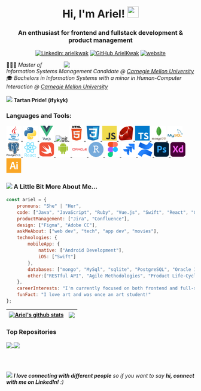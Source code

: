 <h1 align="center">Hi, I'm Ariel! <img src="https://media.giphy.com/media/QUWkevP5G8qEWOpOag/giphy.gif" width="30" height="30" /></h1>
<h3 align="center">An enthusiast for frontend and fullstack development & product management</h3>

<div align="center"> 
  
  [![Linkedin: arielkwak](https://img.shields.io/badge/-arielkwak-blue?style=flat-square&logo=Linkedin&logoColor=white&link=https://www.linkedin.com/in/yejun-ariel-kwak/)](https://www.linkedin.com/in/yejun-ariel-kwak/)
  [![GitHub ArielKwak](https://img.shields.io/github/followers/arielkwak?label=follow&style=social)](https://github.com/arielkwak)
  [![website](https://img.shields.io/badge/Website-46a2f1.svg?&style=flat-square&logo=Google-Chrome&logoColor=white&link=https://www.yejunkwak.com/)](https://www.yejunkwak.com/)

</div>

<img align='right' src="https://media.giphy.com/media/Rs0JBoGpPxMAlnVc8y/giphy.gif" width="350">
<p>👩🏻‍🎓 <em>Master of Information Systems Management Candidate @ <a href="https://www.cmu.edu/">Carnegie Mellon University</a></em>
</br>🎓 <em>Bachelors in Information Systems with a minor in Human-Computer Interaction @ <a href="https://www.cmu.edu/">Carnegie Mellon University</a></em>
</br></br><img src="https://media.giphy.com/media/CvsJUhORZxDilAD4jj/giphy.gif" width="30"> <b>Tartan Pride! (ifykyk)</b>
</p> 

<h3 align="left">Languages and Tools:</h3>
<p align="left"> 
  <a href="https://www.java.com" target="_blank"> <img src="https://raw.githubusercontent.com/devicons/devicon/master/icons/java/java-original.svg" alt="java" width="40" height="40"/> </a> 
  <a href="https://www.python.org" target="_blank"> <img src="https://raw.githubusercontent.com/devicons/devicon/master/icons/python/python-original.svg" alt="python" width="40" height="40"/> </a> 
  <a href="https://vuejs.org/" target="_blank"> <img src="https://raw.githubusercontent.com/devicons/devicon/master/icons/vuejs/vuejs-original-wordmark.svg" alt="vuejs" width="40" height="40"/> </a> 
  <a href="https://git-scm.com/" target="_blank"> <img src="https://www.vectorlogo.zone/logos/git-scm/git-scm-icon.svg" alt="git" width="40" height="40"/> </a> 
  <a href="https://www.w3.org/html/" target="_blank"> <img src="https://raw.githubusercontent.com/devicons/devicon/master/icons/html5/html5-original-wordmark.svg" alt="html5" width="40" height="40"/> </a> 
  <a href="https://www.w3schools.com/css/" target="_blank"> <img src="https://raw.githubusercontent.com/devicons/devicon/master/icons/css3/css3-original.svg" alt="css3" width="40" height="40"/> </a> 
  <a href="https://developer.mozilla.org/en-US/docs/Web/JavaScript" target="_blank"> <img src="https://raw.githubusercontent.com/devicons/devicon/master/icons/javascript/javascript-original.svg" alt="javascript" width="40" height="40"/> </a> 
  <a href="https://rubyonrails.org/" target="_blank"> <img src="https://raw.githubusercontent.com/devicons/devicon/master/icons/ruby/ruby-original.svg" alt="ruby" width="40" height="40"/> </a> 
  <a href="https://www.typescriptlang.org/" target="_blank"> <img src="https://raw.githubusercontent.com/devicons/devicon/master/icons/typescript/typescript-original.svg" alt="typescript" width="40" height="40"/> </a> 
  <a href="https://www.mongodb.com/" target="_blank"> <img src="https://raw.githubusercontent.com/devicons/devicon/master/icons/mongodb/mongodb-original-wordmark.svg" alt="mongodb" width="40" height="40"/> </a> 
  <a href="https://www.mysql.com/" target="_blank"> <img src="https://raw.githubusercontent.com/devicons/devicon/master/icons/mysql/mysql-original-wordmark.svg" alt="mysql" width="40" height="40"/> </a> 
  <a href="https://www.postgresql.org" target="_blank"> <img src="https://raw.githubusercontent.com/devicons/devicon/master/icons/postgresql/postgresql-original-wordmark.svg" alt="postgresql" width="40" height="40"/> </a> 
  <a href="https://reactjs.org/" target="_blank"> <img src="https://raw.githubusercontent.com/devicons/devicon/master/icons/react/react-original-wordmark.svg" alt="react" width="40" height="40"/> </a> 
  <a href="https://www.swift.org/" target="_blank"> <img src="https://raw.githubusercontent.com/devicons/devicon/master/icons/swift/swift-original.svg" alt="swift" width="40" height="40"/> </a> 
  <a href="https://developer.android.com" target="_blank"> <img src="https://raw.githubusercontent.com/devicons/devicon/master/icons/android/android-original-wordmark.svg" alt="android" width="40" height="40"/> </a>  
  <a href="https://www.oracle.com/" target="_blank"> <img src="https://raw.githubusercontent.com/devicons/devicon/master/icons/oracle/oracle-original.svg" alt="oracle" width="40" height="40"/> </a> 
  <a href="https://https://www.r-project.org//" target="_blank"> <img src="https://raw.githubusercontent.com/devicons/devicon/master/icons/rstudio/rstudio-original.svg" alt="rstudio" width="40" height="40"/> </a> 
  <a href="https://www.figma.com/" target="_blank"> <img src="https://raw.githubusercontent.com/devicons/devicon/master/icons/figma/figma-original.svg" alt="figma" width="40" height="40"/> </a> 
  <a href="https://www.atlassian.com/software/jira" target="_blank"> <img src="https://raw.githubusercontent.com/devicons/devicon/master/icons/jira/jira-original.svg" alt="jira" width="40" height="40"/> </a> 
  <a href="https://www.atlassian.com/software/confluence" target="_blank"> <img src="https://raw.githubusercontent.com/devicons/devicon/master/icons/confluence/confluence-original.svg" alt="confluence" width="40" height="40"/> </a> 
  <a href="https://www.adobe.com/products/photoshop.html#modal-hash" target="_blank"> <img src="https://raw.githubusercontent.com/devicons/devicon/master/icons/photoshop/photoshop-original.svg" alt="photoshop" width="40" height="40"/> </a> 
  <a href="https://adobexdplatform.com/" target="_blank"> <img src="https://raw.githubusercontent.com/devicons/devicon/master/icons/xd/xd-original.svg" alt="xd" width="40" height="40"/> </a> 
  <a href="https://www.adobe.com/products/illustrator.html#modal-hash" target="_blank"> <img src="https://raw.githubusercontent.com/devicons/devicon/master/icons/illustrator/illustrator-plain.svg" alt="illustrator" width="40" height="40"/> </a> 
</p>

<h3 align="left"><img src="https://media.giphy.com/media/kZqbBT64ECtjy/giphy.gif" width="30"> A Little Bit More About Me...</h3>

```javascript
const ariel = {
    pronouns: "She" | "Her",
    code: ["Java", "JavaScript", "Ruby", "Vue.js", "Swift", "React", "Git", "HTML/CSS", "Python", "Typescript"],
    productManagement: ["Jira", "Confluence"],
    design: ["Figma", "Adobe CC"],
    askMeAbout: ["web dev", "tech", "app dev", "movies"],
    technologies: {
        mobileApp: {
            native: ["Android Development"],
            iOS: ["Swift"]
        },
        databases: ["mongo", "MySql", "sqlite", "PostgreSQL", "Oracle 11g & SQL Developer"],
        other:["RESTful API", "Agile Methodologies", "Product Life-Cycle Management", "Wireframing", "User Research", "A/B Testing"]
    },
    careerInterests: "I'm currently focused on both frontend and full-stack but my skills expand from database to backend development. I also want to explore product management in the future!",
    funFact: "I love art and was once an art student!"
};
```

| <a href="https://github.com/arielkwak/github-readme-stats"><img align="center" src="https://github-readme-stats.vercel.app/api?username=arielkwak&show_icons=true&include_all_commits=true&theme=tokyonight&hide_border=true&hide_rank=true" alt="Ariel's github stats" /></a> | <a href="https://github.com/arielkwak/github-readme-stats"><img align="center" src="https://github-readme-stats.vercel.app/api/top-langs/?username=arielkwak&layout=compact&theme=tokyonight&hide_border=true" /></a> |
| ------------- | ------------- |

<h3 align="left">Top Repositories</h3>

<a href="https://github.com/arielkwak/api-cli">
  <img align="center" src="https://github-readme-stats.vercel.app/api/pin/?username=arielkwak&repo=api-cli&theme=tokyonight" />
</a>
<a href="https://github.com/arielkwak/Chordable">
  <img align="center" src="https://github-readme-stats.vercel.app/api/pin/?username=arielkwak&repo=Chordable&theme=tokyonight" />
</a>

</br></br>

<img src="https://media.giphy.com/media/LnQjpWaON8nhr21vNW/giphy.gif" width="60"> <em><b>I love connecting with different people</b> so if you want to say <b>hi, connect with me on LinkedIn!</b> :)</em>

<!---
arielkwak/arielkwak is a ✨ special ✨ repository because its `README.md` (this file) appears on your GitHub profile.
You can click the Preview link to take a look at your changes.
--->
 
